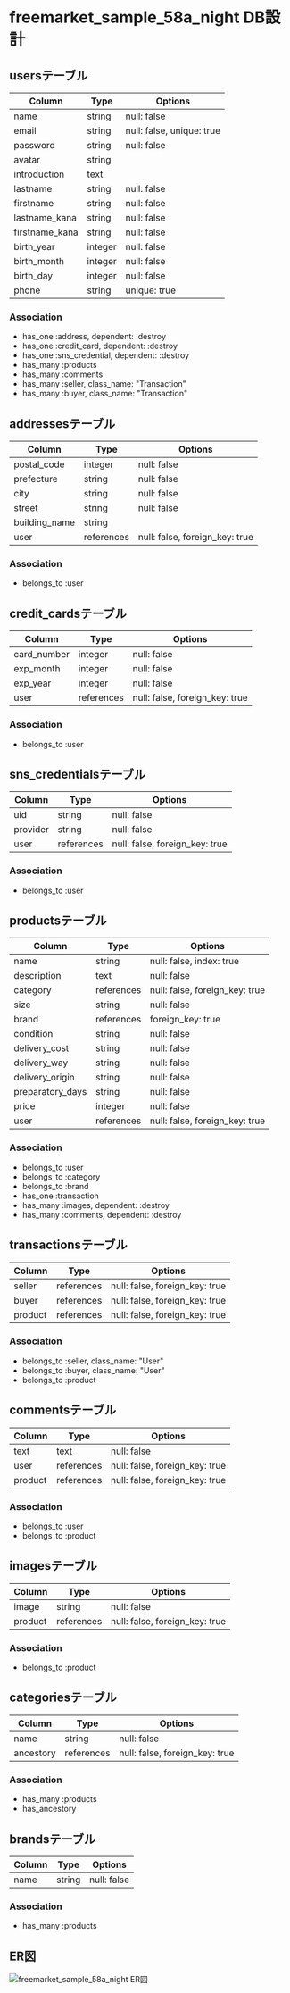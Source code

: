 # freemarket_sample_58a_night DB設計
## usersテーブル
|Column|Type|Options|
|------|----|-------|
|name|string|null: false|
|email|string|null: false, unique: true|
|password|string|null: false|
|avatar|string||
|introduction|text||
|lastname|string|null: false|
|firstname|string|null: false|
|lastname_kana|string|null: false|
|firstname_kana|string|null: false|
|birth_year|integer|null: false|
|birth_month|integer|null: false|
|birth_day|integer|null: false|
|phone|string|unique: true|
### Association
- has_one :address, dependent: :destroy
- has_one :credit_card, dependent: :destroy
- has_one :sns_credential, dependent: :destroy
- has_many :products
- has_many :comments
- has_many :seller, class_name: "Transaction"
- has_many :buyer, class_name: "Transaction"

## addressesテーブル
|Column|Type|Options|
|------|----|-------|
|postal_code|integer|null: false|
|prefecture|string|null: false|
|city|string|null: false|
|street|string|null: false|
|building_name|string||
|user|references|null: false, foreign_key: true|
### Association
- belongs_to :user

## credit_cardsテーブル
|Column|Type|Options|
|------|----|-------|
|card_number|integer|null: false|
|exp_month|integer|null: false|
|exp_year|integer|null: false|
|user|references|null: false, foreign_key: true|
### Association
- belongs_to :user

## sns_credentialsテーブル
|Column|Type|Options|
|------|----|-------|
|uid|string|null: false|
|provider|string|null: false|
|user|references|null: false, foreign_key: true|
### Association
- belongs_to :user

## productsテーブル
|Column|Type|Options|
|------|----|-------|
|name|string|null: false, index: true|
|description|text|null: false|
|category|references|null: false, foreign_key: true|
|size|string|null: false|
|brand|references|foreign_key: true|
|condition|string|null: false|
|delivery_cost|string|null: false|
|delivery_way|string|null: false|
|delivery_origin|string|null: false|
|preparatory_days|string|null: false|
|price|integer|null: false|
|user|references|null: false, foreign_key: true|
### Association
- belongs_to :user
- belongs_to :category
- belongs_to :brand
- has_one :transaction
- has_many :images, dependent: :destroy
- has_many :comments, dependent: :destroy

## transactionsテーブル
|Column|Type|Options|
|------|----|-------|
|seller|references|null: false, foreign_key: true|
|buyer|references|null: false, foreign_key: true|
|product|references|null: false, foreign_key: true|
### Association
- belongs_to :seller, class_name: "User"
- belongs_to :buyer, class_name: "User"
- belongs_to :product

## commentsテーブル
|Column|Type|Options|
|------|----|-------|
|text|text|null: false|
|user|references|null: false, foreign_key: true|
|product|references|null: false, foreign_key: true|
### Association
- belongs_to :user
- belongs_to :product

## imagesテーブル
|Column|Type|Options|
|------|----|-------|
|image|string|null: false|
|product|references|null: false, foreign_key: true|
### Association
- belongs_to :product

## categoriesテーブル
|Column|Type|Options|
|------|----|-------|
|name|string|null: false|
|ancestory|references|null: false, foreign_key: true|
### Association
- has_many :products
- has_ancestory

## brandsテーブル
|Column|Type|Options|
|------|----|-------|
|name|string|null: false|
### Association
- has_many :products

## ER図
![freemarket_sample_58a_night ER図](https://user-images.githubusercontent.com/54708394/70844017-3610ba80-1e7e-11ea-9415-7483168c51c1.jpeg)
